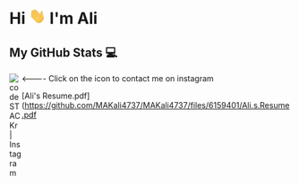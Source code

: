 # Hi <img src="https://raw.githubusercontent.com/ABSphreak/ABSphreak/master/gifs/Hi.gif" width="30px"> I'm Ali

## My GitHub Stats 💻




[instagram]: https://www.instagram.com/a.ali.khn/
[<img align="left" alt="codeSTACKr | Instagram" width="22px" src="https://cdn.jsdelivr.net/npm/simple-icons@v3/icons/instagram.svg" />][instagram]<---- Click on the icon to contact me on instagram

[Ali's Resume.pdf](https://github.com/MAKali4737/MAKali4737/files/6159401/Ali.s.Resume.pdf
<!--
**MAKali4737/MAKali4737** is a ✨ _special_ ✨ repository because its `README.md` (this file) appears on your GitHub profile.



[Ali's Resume.pdf](https://github.com/MAKali4737/MAKali4737/files/6159401/Ali.s.Resume.pdf)
